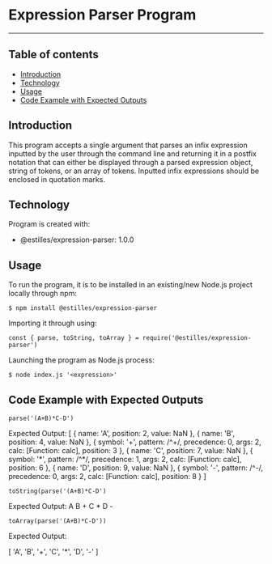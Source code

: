 # Expression Parser Program
*****************************
## Table of contents
* [Introduction](#introduction)
* [Technology](#technology)
* [Usage](#usage)
* [Code Example with Expected Outputs](#code-example-with-expected-outputs)

## Introduction
This program accepts a single argument that parses an infix expression inputted by the user through the command line and returning it in a postfix notation that can either be displayed through a parsed expression object, string of tokens, or an array of tokens. Inputted infix expressions should be enclosed in quotation marks. 
	
## Technology
Program is created with:
* @estilles/expression-parser: 1.0.0

## Usage
To run the program, it is to be installed in an existing/new Node.js project locally through npm:
```
$ npm install @estilles/expression-parser

```
Importing it through using:

```
const { parse, toString, toArray } = require('@estilles/expression-parser')

```
Launching the program as Node.js process:

```
$ node index.js '<expression>'
```
## Code Example with Expected Outputs
```
parse('(A+B)*C-D')
```

Expected Output:
[
  { name: 'A', position: 2, value: NaN },
  { name: 'B', position: 4, value: NaN },
  {
    symbol: '+',
    pattern: /^\+/,
    precedence: 0,
    args: 2,
    calc: [Function: calc],
    position: 3
  },
  { name: 'C', position: 7, value: NaN },
  {
    symbol: '*',
    pattern: /^\*/,
    precedence: 1,
    args: 2,
    calc: [Function: calc],
    position: 6
  },
  { name: 'D', position: 9, value: NaN },
  {
    symbol: '-',
    pattern: /^\-/,
    precedence: 0,
    args: 2,
    calc: [Function: calc],
    position: 8
  }
]

```
toString(parse('(A+B)*C-D')
```
Expected Output: A B + C * D -

```
toArray(parse('(A+B)*C-D'))
```
Expected Output: 

[
  'A', 'B', '+',
  'C', '*', 'D',
  '-'
]
